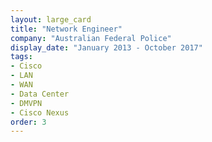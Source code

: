 ```yaml
---
layout: large_card
title: "Network Engineer"
company: "Australian Federal Police"
display_date: "January 2013 - October 2017"
tags:
- Cisco
- LAN
- WAN
- Data Center
- DMVPN
- Cisco Nexus
order: 3
---
```


